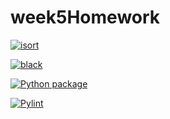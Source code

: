 # week5Homework

[![isort](https://github.com/ginnettia/week5homework/actions/workflows/isort.yml/badge.svg)](https://github.com/ginnettia/week5homework/actions/workflows/isort.yml)



[![black](https://github.com/ginnettia/week5homework/actions/workflows/pyblack.yml/badge.svg)](https://github.com/ginnettia/week5homework/actions/workflows/pyblack.yml)



[![Python package](https://github.com/ginnettia/week5homework/actions/workflows/pytest.yml/badge.svg)](https://github.com/ginnettia/week5homework/actions/workflows/pytest.yml)



[![Pylint](https://github.com/ginnettia/week5homework/actions/workflows/pylint.yml/badge.svg)](https://github.com/ginnettia/week5homework/actions/workflows/pylint.yml)